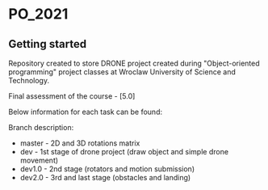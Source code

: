 # PO_2021
## Getting started

Repository created to store DRONE project created during "Object-oriented programming" project classes at Wroclaw University of Science and Technology.

Final assessment of the course  - [5.0]

Below information for each task can be found:

Branch description:
- master - 2D and 3D rotations matrix
- dev - 1st stage of drone project (draw object and simple drone movement)
- dev1.0 - 2nd stage (rotators and motion submission)
- dev2.0 - 3rd and last stage (obstacles and landing)
